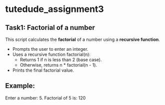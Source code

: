# tutedude_assignment3
## Task1: Factorial of a number

This script calculates the **factorial** of a number using a **recursive function**.
- Prompts the user to enter an integer.
- Uses a recursive function factorial(n):
  - Returns 1 if n is less than 2 (base case).
  - Otherwise, returns n * factorial(n - 1).
- Prints the final factorial value.

## Example:
Enter a number: 5.
Factorial of 5 is: 120
